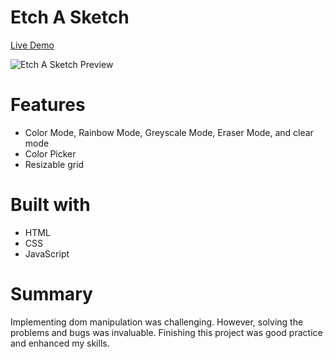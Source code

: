 # Etch A Sketch

[Live Demo](https://ccolds.github.io/Etch-a-Sketch/)

![Etch A Sketch Preview](https://media.discordapp.net/attachments/249554120514600960/1053168201493651546/etch_a_sketch_preview.png?width=486&height=513)

# Features
- Color Mode, Rainbow Mode, Greyscale Mode, Eraser Mode, and clear mode
- Color Picker
- Resizable grid

# Built with
- HTML
- CSS
- JavaScript

# Summary
Implementing dom manipulation was challenging. However, solving the problems and bugs was invaluable. Finishing this project was good practice and enhanced my skills.



